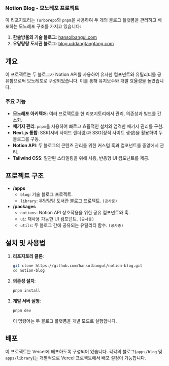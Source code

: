 ### Notion Blog - 모노레포 프로젝트

이 리포지토리는 `Turborepo`와 `pnpm`을 사용하여 두 개의 블로그 플랫폼을 관리하고 배포하는 모노레포 구조를 가지고 있습니다:

1. **한솔방울의 기술 블로그**: [hansolbangul.com](https://hansolbangul.com)
2. **우당탕탕 도서관 블로그**: [blog.uddangtangtang.com](https://blog.uddangtangtang.com)

## 개요

이 프로젝트는 두 블로그가 Notion API를 사용하여 유사한 컴포넌트와 유틸리티를 공유함으로써 모노레포로 구성되었습니다. 이를 통해 유지보수와 개발 효율성을 높였습니다.

### 주요 기능

- **모노레포 아키텍처**: 여러 프로젝트를 한 리포지토리에서 관리, 의존성과 빌드를 간소화.
- **패키지 관리**: `pnpm`을 사용하여 빠르고 효율적인 설치와 엄격한 패키지 관리를 구현.
- **Next.js 통합**: SSR(서버 사이드 렌더링)과 SSG(정적 사이트 생성)을 활용하여 두 블로그를 구동.
- **Notion API**: 두 블로그의 콘텐츠 관리를 위한 커스텀 훅과 컴포넌트를 중앙에서 관리.
- **Tailwind CSS**: 일관된 스타일링을 위해 사용, 반응형 UI 컴포넌트를 제공.

## 프로젝트 구조

- **/apps**
    - `blog`: 기술 블로그 프로젝트.
    - `library`: 우당탕탕 도서관 블로그 프로젝트. `(공사중)`
- **/packages**
    - `notions`: Notion API 상호작용을 위한 공유 컴포넌트와 훅.
    - `ui`: 재사용 가능한 UI 컴포넌트. `(공사중)`
    - `utils`: 두 블로그 간에 공유되는 유틸리티 함수. `(공사중)`

## 설치 및 사용법

1. **리포지토리 클론**:
   ```bash
   git clone https://github.com/hansolbangul/notion-blog.git
   cd notion-blog
   ```

2. **의존성 설치**:
   ```bash
   pnpm install
   ```

3. **개발 서버 실행**:
   ```bash
   pnpm dev
   ```
   이 명령어는 두 블로그 플랫폼을 개발 모드로 실행합니다.

## 배포

이 프로젝트는 Vercel에 배포하도록 구성되어 있습니다. 각각의 블로그(`apps/blog` 및 `apps/library`)는 개별적으로 Vercel 프로젝트에서 배포 설정이 가능합니다.
